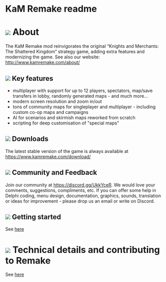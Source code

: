 # KaM Remake readme


# ![](Docs/Readme/Readme/GUI_0318.gif) About

The KaM Remake mod reinvigorates the original “Knights and Merchants: The Shattered Kingdom” strategy game, adding extra features and modernizing the game. See also our website: <http://www.kamremake.com/about/>

## ![](Docs/Readme/Readme/GUI_0311.gif) Key features

- multiplayer with support for up to 12 players, spectators, map/save transfers in lobby, randomly generated maps - and much more...
- modern screen resolution and zoom in/out
- tons of community maps for singleplayer and multiplayer - including custom co-op maps and campaigns
- AI for scenarios and skirmish maps reworked from scratch
- scripting for deep customisation of "special maps"

## ![](Docs/Readme/Readme/GUI_0322.gif) Downloads

The latest stable version of the game is always available at <https://www.kamremake.com/download/>


## ![](Docs/Readme/Readme/GUI_0323.gif) Community and Feedback

Join our community at <https://discord.gg/UkkYceR>. We would love your comments, suggestions, compliments, etc.
If you can offer some help in Delphi coding, menu design, documentation, graphics, sounds, translation or ideas for improvement - please drop us an email or write on Discord. 

## ![](Docs/Readme/Readme/GUI_0303.gif) Getting started

See [here](getting-started.md)

# ![](Docs/Readme/Readme/GUI_0304.gif) Technical details and contributing to Remake

See [here](technical.md)







 

